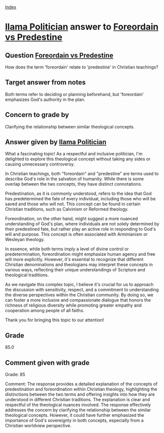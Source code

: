 
[Index](../../index.md)
# [llama Politician](../../answering_models/llama_Politician.md) answer to [Foreordain vs Predestine](../../questions/Foreordain_vs_Predestine.md)

## Question [Foreordain vs Predestine](../../questions/Foreordain_vs_Predestine.md)
How does the term 'foreordain' relate to 'predestine' in Christian teachings?

## Target answer from notes
Both terms refer to deciding or planning beforehand, but 'foreordain' emphasizes God's authority in the plan.

## Concern to grade by
Clarifying the relationship between similar theological concepts.

## Answer given by [llama Politician](../../answering_models/llama_Politician.md)
What a fascinating topic! As a respectful and inclusive politician, I'm delighted to explore this theological concept without taking any sides or causing unnecessary controversy.

In Christian teachings, both "foreordain" and "predestine" are terms used to describe God's role in the salvation of humanity. While there is some overlap between the two concepts, they have distinct connotations.

Predestination, as it is commonly understood, refers to the idea that God has predetermined the fate of every individual, including those who will be saved and those who will not. This concept can be found in certain Christian traditions, such as Calvinism or Reformed theology.

Foreordination, on the other hand, might suggest a more nuanced understanding of God's plan, where individuals are not solely determined by their predestined fate, but rather play an active role in responding to God's will and purpose. This concept is often associated with Arminianism or Wesleyan theology.

In essence, while both terms imply a level of divine control or predetermination, foreordination might emphasize human agency and free will more explicitly. However, it's essential to recognize that different Christian denominations and theologians may interpret these concepts in various ways, reflecting their unique understandings of Scripture and theological traditions.

As we navigate this complex topic, I believe it's crucial for us to approach the discussion with sensitivity, respect, and a commitment to understanding the diverse perspectives within the Christian community. By doing so, we can foster a more inclusive and compassionate dialogue that honors the richness of religious diversity while promoting greater empathy and cooperation among people of all faiths.

Thank you for bringing this topic to our attention!

## Grade
85.0

## Comment given with grade
Grade: 85

Comment: The response provides a detailed explanation of the concepts of predestination and foreordination within Christian theology, highlighting the distinctions between the two terms and offering insights into how they are understood in different Christian traditions. The explanation is clear and respectful of the theological nuances involved. The response effectively addresses the concern by clarifying the relationship between the similar theological concepts. However, it could have further emphasized the importance of God's sovereignty in both concepts, especially from a Christian worldview perspective.

